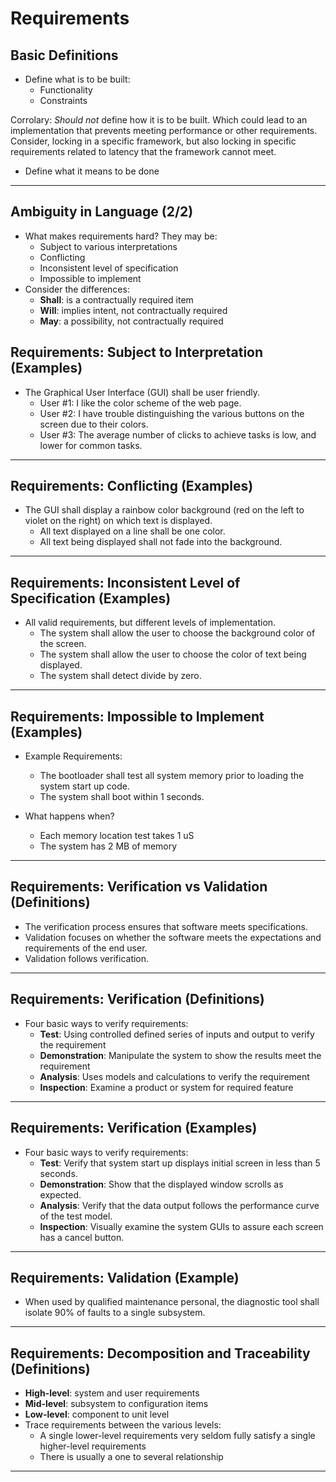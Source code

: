 # Requirements

## Basic Definitions

* Define what is to be built:
  * Functionality
  * Constraints

Corrolary: _Should not_ define how it is to be built. Which could lead to an implementation that prevents meeting performance or other requirements. Consider, locking in a specific framework, but also locking in specific requirements related to latency that the framework cannot meet.

* Define what it means to be done

-----

## Ambiguity in Language (2/2)

* What makes requirements hard? They may be:
  * Subject to various interpretations
  * Conflicting
  * Inconsistent level of specification
  * Impossible to implement
* Consider the differences:
  * **Shall**: is a contractually required item
  * **Will**: implies intent, not contractually required
  * **May**: a possibility, not contractually required

## Requirements: Subject to Interpretation (Examples)

* The Graphical User Interface (GUI) shall be user friendly.
  * User #1: I like the color scheme of the web page.
  * User #2: I have trouble distinguishing the various buttons on the screen due to their colors.
  * User #3: The average number of clicks to achieve tasks is low, and lower for common tasks.

-----

## Requirements: Conflicting (Examples)

* The GUI shall display a rainbow color background (red on the left to violet on the right) on which text is displayed.
  * All text displayed on a line shall be one color.
  * All text being displayed shall not fade into the background.

-----

## Requirements: Inconsistent Level of Specification (Examples)

* All valid requirements, but different levels of implementation.
  * The system shall allow the user to choose the background color of the screen.
  * The system shall allow the user to choose the color of text being displayed.
  * The system shall detect divide by zero.

-----

## Requirements: Impossible to Implement (Examples)

* Example Requirements:
  * The bootloader shall test all system memory prior to loading the system start up code.
  * The system shall boot within 1 seconds.

* What happens when?
  * Each memory location test takes 1 uS
  * The system has 2 MB of memory

-----

## Requirements: Verification vs Validation (Definitions)

* The verification process ensures that software meets specifications.
* Validation focuses on whether the software meets the expectations and requirements of the end user.
* Validation follows verification.

-----

## Requirements: Verification (Definitions)

* Four basic ways to verify requirements:
  * **Test**: Using controlled defined series of inputs and output to verify the requirement
  * **Demonstration**:  Manipulate the system to show the results meet the requirement
  * **Analysis**: Uses models and calculations to verify the requirement
  * **Inspection**: Examine a product or system for required feature

-----

## Requirements: Verification (Examples)

* Four basic ways to verify requirements:
  * **Test**: Verify that system start up displays initial screen in less than 5 seconds.
  * **Demonstration**:  Show that the displayed window scrolls as expected.
  * **Analysis**: Verify that the data output follows the performance curve of the test model.
  * **Inspection**: Visually examine the system GUIs to assure each screen has a cancel button.

-----

## Requirements: Validation (Example)

* When used by qualified maintenance personal, the diagnostic tool shall isolate 90% of faults to a single subsystem.

-----

## Requirements: Decomposition and Traceability (Definitions)

* **High-level**: system and user requirements
* **Mid-level**: subsystem to configuration items
* **Low-level**: component to unit level
* Trace requirements between the various levels:
  * A single lower-level requirements very seldom fully satisfy a single higher-level requirements
  * There is usually a one to several relationship

-----
